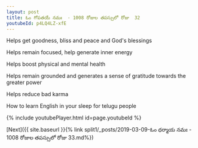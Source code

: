 ```yaml
---
layout: post
title: ఓం గోపతయే నమః  - 1008 రోజుల తపస్సులో రోజు  32
youtubeId: p4LQ4LZ-xfE
---
```

 
 
Helps get goodness, bliss and peace and God's blessings
 
Helps remain focused, help generate inner energy 
 
Helps boost physical and mental health 
 
Helps remain grounded and generates a sense of gratitude towards the greater power 
 
Helps reduce bad karma
 
How to learn English in your sleep for telugu people
 
 
 
 


{% include youtubePlayer.html id=page.youtubeId %}
 
[Next]({{ site.baseurl }}{% link split1/_posts/2019-03-09-ఓం ధర్మాయ నమః  - 1008 రోజుల తపస్సులో రోజు  33.md%})
 
